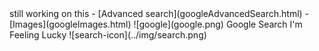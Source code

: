 <link rel="stylesheet" href="googleSearch.css">
still working on this
-   [Advanced search](googleAdvancedSearch.html)
-   [Images](googleImages.html)
![google](google.png)
Google Search
I'm Feeling Lucky
![search-icon](../img/search.png)
